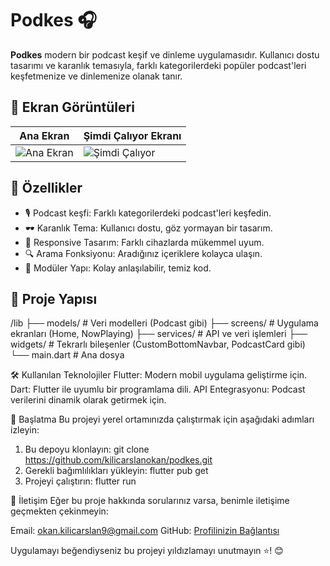 # Podkes 🎧

**Podkes** modern bir podcast keşif ve dinleme uygulamasıdır. Kullanıcı dostu tasarımı ve karanlık temasıyla, farklı kategorilerdeki popüler podcast'leri keşfetmenize ve dinlemenize olanak tanır.

## 📸 Ekran Görüntüleri

| Ana Ekran                         | Şimdi Çalıyor Ekranı              |
|-----------------------------------|-----------------------------------|
| ![Ana Ekran](./screenshots/home.png) | ![Şimdi Çalıyor](./screenshots/now_playing.png) |

## 🚀 Özellikler

- 🎙️ Podcast keşfi: Farklı kategorilerdeki podcast'leri keşfedin.
- 🕶️ Karanlık Tema: Kullanıcı dostu, göz yormayan bir tasarım.
- 📱 Responsive Tasarım: Farklı cihazlarda mükemmel uyum.
- 🔍 Arama Fonksiyonu: Aradığınız içeriklere kolayca ulaşın.
- 📂 Modüler Yapı: Kolay anlaşılabilir, temiz kod.

## 📂 Proje Yapısı

/lib
  ├── models/          # Veri modelleri (Podcast gibi)
  ├── screens/         # Uygulama ekranları (Home, NowPlaying)
  ├── services/        # API ve veri işlemleri
  ├── widgets/         # Tekrarlı bileşenler (CustomBottomNavbar, PodcastCard gibi)
  └── main.dart        # Ana dosya

🛠️ Kullanılan Teknolojiler
Flutter: Modern mobil uygulama geliştirme için.
Dart: Flutter ile uyumlu bir programlama dili.
API Entegrasyonu: Podcast verilerini dinamik olarak getirmek için.

🚀 Başlatma
Bu projeyi yerel ortamınızda çalıştırmak için aşağıdaki adımları izleyin:
1. Bu depoyu klonlayın:
git clone https://github.com/kilicarslanokan/podkes.git
2. Gerekli bağımlılıkları yükleyin:
flutter pub get
3. Projeyi çalıştırın:
flutter run

📧 İletişim
Eğer bu proje hakkında sorularınız varsa, benimle iletişime geçmekten çekinmeyin:

Email: okan.kilicarslan9@gmail.com
GitHub: [Profilinizin Bağlantısı](https://github.com/kilicarslanokan)

Uygulamayı beğendiyseniz bu projeyi yıldızlamayı unutmayın ⭐! 😊

